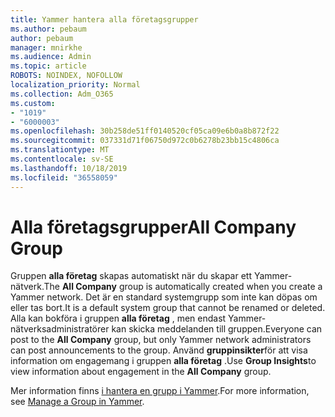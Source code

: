 ```yaml
---
title: Yammer hantera alla företagsgrupper
ms.author: pebaum
author: pebaum
manager: mnirkhe
ms.audience: Admin
ms.topic: article
ROBOTS: NOINDEX, NOFOLLOW
localization_priority: Normal
ms.collection: Adm_O365
ms.custom:
- "1019"
- "6000003"
ms.openlocfilehash: 30b258de51ff0140520cf05ca09e6b0a8b872f22
ms.sourcegitcommit: 037331d71f06750d972c0b6278b23bb15c4806ca
ms.translationtype: MT
ms.contentlocale: sv-SE
ms.lasthandoff: 10/18/2019
ms.locfileid: "36558059"
---
```

# <a name="all-company-group"></a><span data-ttu-id="12508-102">Alla företagsgrupper</span><span class="sxs-lookup"><span data-stu-id="12508-102">All Company Group</span></span>

<span data-ttu-id="12508-103">Gruppen **alla företag** skapas automatiskt när du skapar ett Yammer-nätverk.</span><span class="sxs-lookup"><span data-stu-id="12508-103">The **All Company** group is automatically created when you create a Yammer network.</span></span> <span data-ttu-id="12508-104">Det är en standard systemgrupp som inte kan döpas om eller tas bort.</span><span class="sxs-lookup"><span data-stu-id="12508-104">It is a default system group that cannot be renamed or deleted.</span></span> <span data-ttu-id="12508-105">Alla kan bokföra i gruppen **alla företag** , men endast Yammer-nätverksadministratörer kan skicka meddelanden till gruppen.</span><span class="sxs-lookup"><span data-stu-id="12508-105">Everyone can post to the **All Company** group, but only Yammer network administrators can post announcements to the group.</span></span> <span data-ttu-id="12508-106">Använd **gruppinsikter**för att visa information om engagemang i gruppen **alla företag** .</span><span class="sxs-lookup"><span data-stu-id="12508-106">Use **Group Insights**to view information about engagement in the **All Company** group.</span></span>

<span data-ttu-id="12508-107">Mer information finns [i hantera en grupp i Yammer](https://support.office.com/article/Manage-a-group-in-Yammer-6e05c6d6-5548-4c88-89cd-e6757a514ef2).</span><span class="sxs-lookup"><span data-stu-id="12508-107">For more information, see [Manage a Group in Yammer](https://support.office.com/article/Manage-a-group-in-Yammer-6e05c6d6-5548-4c88-89cd-e6757a514ef2).</span></span>
